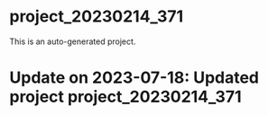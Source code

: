 # project_20230214_371

This is an auto-generated project.

# Update on 2023-07-18: Updated project project_20230214_371
